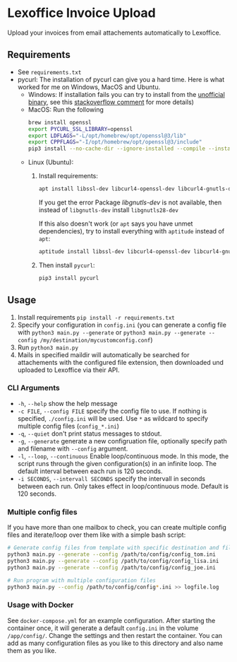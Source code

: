 # Lexoffice Invoice Upload

Upload your invoices from email attachements automatically to Lexoffice.

## Requirements
- See `requirements.txt`
- pycurl: The installation of pycurl can give you a hard time. Here is what worked for me on Windows, MacOS and Ubuntu.
    - Windows: If installation fails you can try to install from the [unofficial binary](https://www.lfd.uci.e~du/~gohlke/pythonlibs/#pycurl), see this  [stackoverflow comment](https://stackoverflow.com/a/53598619/6679493) for more details)
    - MacOS: Run the following
        ```bash
        brew install openssl
        export PYCURL_SSL_LIBRARY=openssl
        export LDFLAGS="-L/opt/homebrew/opt/openssl@3/lib"
        export CPPFLAGS="-I/opt/homebrew/opt/openssl@3/include"
        pip3 install --no-cache-dir --ignore-installed --compile --install-option="--with-openssl" pycurl
        ```
    - Linux (Ubuntu):
        1. Install requirements:
            ```bash
            apt install libssl-dev libcurl4-openssl-dev libcurl4-gnutls-dev libgnutls-dev python3-dev
            ```
            If you get the error Package *libgnutls-dev* is not available, then instead of `libgnutls-dev` install `libgnutls28-dev`
            
            If this also doesn't work (or `apt` says you have unmet dependencies), try to install everything with `aptitude` instead of `apt`:
            ```bash
            aptitude install libssl-dev libcurl4-openssl-dev libcurl4-gnutls-dev python3-dev
            ```

        2. Then install `pycurl`:
            ```bash
            pip3 install pycurl
            ```

## Usage
1. Install requirements `pip install -r requirements.txt`
2. Specify your configuration in `config.ini` (you can generate a config file with `python3 main.py --generate` or `python3 main.py --generate --config /my/destination/mycustomconfig.conf`)
3. Run `python3 main.py`
4. Mails in specified maildir will automatically be searched for attachements with the configured file extension, then downloaded und uploaded to Lexoffice via their API.

### CLI Arguments
- `-h`, `--help` show the help message
- `-c FILE`, `--config FILE` specify the config file to use. If nothing is specified, `./config.ini` will be used. Use `*` as wildcard to specify multiple config files (`config_*.ini`)
- `-q`, `--quiet` don't print status messages to stdout.
- `-g`, `--generate` generate a new configruation file, optionally specify path and filename with `--config` argument.
- `-l`, `--loop`, `--continuous` Enable loop/continuous mode. In this mode, the script runs through the given configuration(s) in an infinite loop. The default interval between each run is 120 seconds.
- `-i SECONDS`, `--intervall SECONDS` specify the intervall in seconds between each run. Only takes effect in loop/continuous mode. Default is 120 seconds.

### Multiple config files

If you have more than one mailbox to check, you can create multiple config files and iterate/loop over them like with a simple bash script:
```bash
# Generate config files from template with specific destination and file name
python3 main.py --generate --config /path/to/config/config_tom.ini
python3 main.py --generate --config /path/to/config/config_lisa.ini
python3 main.py --generate --config /path/to/config/config_joe.ini

# Run program with multiple configuration files
python3 main.py --config /path/to/config/config*.ini >> logfile.log
```

### Usage with Docker

See `docker-compose.yml` for an example configuration.
After starting the container once, it will generate a default `config.ini` in the volume `/app/config/`.
Change the settings and then restart the container.
You can add as many configuration files as you like to this directory and also name them as you like. 